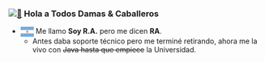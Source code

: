 ### <a href="#"><img src="https://media.giphy.com/media/hvRJCLFzcasrR4ia7z/giphy.gif" alt="👋" width="20"></a> Hola a Todos Damas & Caballeros
- <a href="#"><img align="center" src="https://raw.githubusercontent.com/hampusborgos/country-flags/main/svg/ar.svg" width="26" height="20" alt=":flag_ar:" /></a> Me llamo **Soy R.A.** pero me dicen **RA**.
  - Antes daba soporte técnico pero me terminé retirando, ahora me la vivo con ~~Java hasta que empiece~~ la Universidad.
